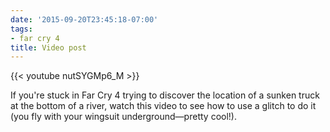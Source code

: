 ```yaml
---
date: '2015-09-20T23:45:18-07:00'
tags:
- far cry 4
title: Video post
---
```


{{< youtube nutSYGMp6_M >}}

If you're stuck in Far Cry 4 trying to discover the location of a sunken truck at the bottom of a river, watch this video to see how to use a glitch to do it (you fly with your wingsuit underground—pretty cool!).
